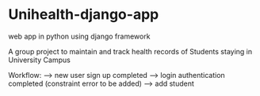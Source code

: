 # Unihealth-django-app

web app in python using django framework

A group project to maintain and track health records of Students staying in University Campus

Workflow:
--> new user sign up completed
--> login authentication completed (constraint error to be added)
--> add student
